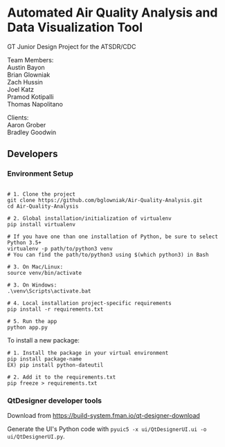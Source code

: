 # Automated Air Quality Analysis and Data Visualization Tool

GT Junior Design Project for the ATSDR/CDC

Team Members:  
Austin Bayon  
Brian Glowniak  
Zach Hussin  
Joel Katz  
Pramod Kotipalli  
Thomas Napolitano  

Clients:  
Aaron Grober  
Bradley Goodwin  

## Developers

### Environment Setup

```shell

# 1. Clone the project
git clone https://github.com/bglowniak/Air-Quality-Analysis.git
cd Air-Quality-Analysis
  
# 2. Global installation/initialization of virtualenv
pip install virtualenv
  
# If you have one than one installation of Python, be sure to select Python 3.5+
virtualenv -p path/to/python3 venv
# You can find the path/to/python3 using $(which python3) in Bash
  
# 3. On Mac/Linux:
source venv/bin/activate
  
# 3. On Windows:
.\venv\Scripts\activate.bat
  
# 4. Local installation project-specific requirements
pip install -r requirements.txt
  
# 5. Run the app
python app.py
```

To install a new package:
```shell
# 1. Install the package in your virtual environment
pip install package-name
EX) pip install python-dateutil

# 2. Add it to the requirements.txt
pip freeze > requirements.txt
```

### QtDesigner developer tools

Download from https://build-system.fman.io/qt-designer-download

Generate the UI's Python code with `pyuic5 -x ui/QtDesignerUI.ui -o ui/QtDesignerUI.py`.
